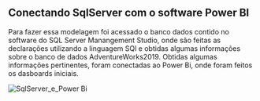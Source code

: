 ## Conectando SqlServer com o software Power BI

Para fazer essa modelagem foi acessado o banco dados contido no software do SQL Server Manangement Studio, onde são feitas as declarações utilizando a linguagem SQl e obtidas algumas informações sobre o banco de dados
AdventureWorks2019. Obtidas algumas informações pertinentes, foram conectadas ao Power Bi, onde foram feitos os dasboards iniciais.

![SqlServer_e_Power Bi](https://github.com/vivianesilper/BI/assets/100166764/cffedc8a-911f-4fbf-b6bd-b60fe533b991)
